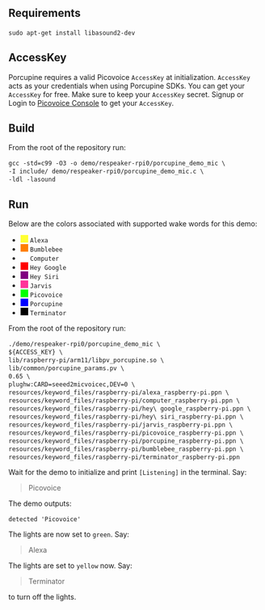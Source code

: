 ## Requirements

```console
sudo apt-get install libasound2-dev
```

## AccessKey

Porcupine requires a valid Picovoice `AccessKey` at initialization. `AccessKey` acts as your credentials when using Porcupine SDKs.
You can get your `AccessKey` for free. Make sure to keep your `AccessKey` secret.
Signup or Login to [Picovoice Console](https://console.picovoice.ai/) to get your `AccessKey`.

## Build

From the root of the repository run:

```console
gcc -std=c99 -O3 -o demo/respeaker-rpi0/porcupine_demo_mic \
-I include/ demo/respeaker-rpi0/porcupine_demo_mic.c \
-ldl -lasound
```

## Run

Below are the colors associated with supported wake words for this demo:

<!-- markdown-link-check-disable -->
- ![#ffff33](../../resources/.images/ffff33.png) `Alexa`
- ![#ff8000](../../resources/.images/ff8000.png) `Bumblebee`
- ![#ffffff](../../resources/.images/ffffff.png) `Computer`
- ![#ff0000](../../resources/.images/ff0000.png) `Hey Google`
- ![#800080](../../resources/.images/800080.png) `Hey Siri`
- ![#ff3399](../../resources/.images/ff3399.png) `Jarvis`
- ![#00ff00](../../resources/.images/00ff00.png) `Picovoice`
- ![#0000ff](../../resources/.images/0000ff.png) `Porcupine`
- ![#000000](../../resources/.images/000000.png) `Terminator`
<!-- markdown-link-check-enable -->

From the root of the repository run:

```console
./demo/respeaker-rpi0/porcupine_demo_mic \
${ACCESS_KEY} \
lib/raspberry-pi/arm11/libpv_porcupine.so \
lib/common/porcupine_params.pv \
0.65 \
plughw:CARD=seeed2micvoicec,DEV=0 \
resources/keyword_files/raspberry-pi/alexa_raspberry-pi.ppn \
resources/keyword_files/raspberry-pi/computer_raspberry-pi.ppn \
resources/keyword_files/raspberry-pi/hey\ google_raspberry-pi.ppn \
resources/keyword_files/raspberry-pi/hey\ siri_raspberry-pi.ppn \
resources/keyword_files/raspberry-pi/jarvis_raspberry-pi.ppn \
resources/keyword_files/raspberry-pi/picovoice_raspberry-pi.ppn \
resources/keyword_files/raspberry-pi/porcupine_raspberry-pi.ppn \
resources/keyword_files/raspberry-pi/bumblebee_raspberry-pi.ppn \
resources/keyword_files/raspberry-pi/terminator_raspberry-pi.ppn
```

Wait for the demo to initialize and print `[Listening]` in the terminal. Say:

> Picovoice

The demo outputs:

```text
detected 'Picovoice'
```

The lights are now set to `green`. Say:

> Alexa

The lights are set to `yellow` now. Say:

> Terminator

to turn off the lights.

